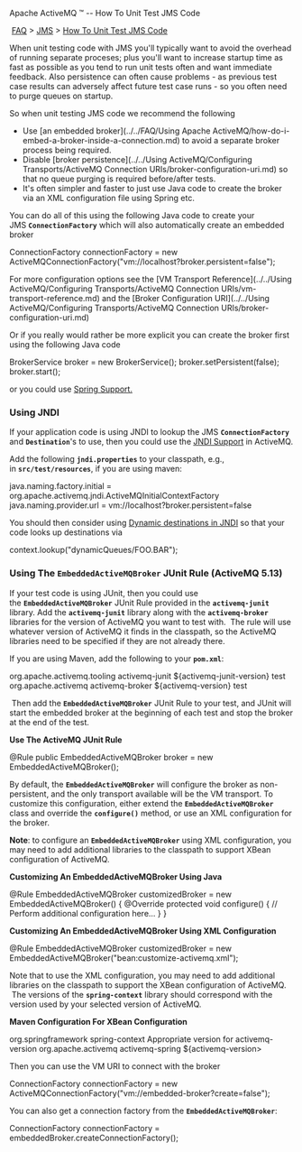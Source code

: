Apache ActiveMQ ™ -- How To Unit Test JMS Code 

 [FAQ](/FAQ/index.md) > [JMS](../../FAQ/jms.md) > [How To Unit Test JMS Code](../../FAQ/JMS/how-to-unit-test-jms-code.md)


When unit testing code with JMS you'll typically want to avoid the overhead of running separate proceses; plus you'll want to increase startup time as fast as possible as you tend to run unit tests often and want immediate feedback. Also persistence can often cause problems - as previous test case results can adversely affect future test case runs - so you often need to purge queues on startup.

So when unit testing JMS code we recommend the following

*   Use [an embedded broker](../../FAQ/Using Apache ActiveMQ/how-do-i-embed-a-broker-inside-a-connection.md) to avoid a separate broker process being required.
*   Disable [broker persistence](../../Using ActiveMQ/Configuring Transports/ActiveMQ Connection URIs/broker-configuration-uri.md) so that no queue purging is required before/after tests.
*   It's often simpler and faster to just use Java code to create the broker via an XML configuration file using Spring etc.

You can do all of this using the following Java code to create your JMS **`ConnectionFactory`** which will also automatically create an embedded broker

ConnectionFactory connectionFactory = new ActiveMQConnectionFactory("vm://localhost?broker.persistent=false");

For more configuration options see the [VM Transport Reference](../../Using ActiveMQ/Configuring Transports/ActiveMQ Connection URIs/vm-transport-reference.md) and the [Broker Configuration URI](../../Using ActiveMQ/Configuring Transports/ActiveMQ Connection URIs/broker-configuration-uri.md)

Or if you really would rather be more explicit you can create the broker first using the following Java code

BrokerService broker = new BrokerService();
broker.setPersistent(false);
broker.start();

or you could use [Spring Support.](Connectivity/Containers/spring-Community/support.md)

### Using JNDI

If your application code is using JNDI to lookup the JMS **`ConnectionFactory`** and **`Destination`**'s to use, then you could use the [JNDI Support](Connectivity/Containers/jndi-Community/support.md) in ActiveMQ.

Add the following **`jndi.properties`** to your classpath, e.g., in **`src/test/resources`**, if you are using maven:

java.naming.factory.initial = org.apache.activemq.jndi.ActiveMQInitialContextFactory
java.naming.provider.url = vm://localhost?broker.persistent=false

You should then consider using [Dynamic destinations in JNDI](Connectivity/Containers/jndi-Community/support.md) so that your code looks up destinations via

context.lookup("dynamicQueues/FOO.BAR");

### Using The `EmbeddedActiveMQBroker` JUnit Rule (ActiveMQ 5.13)

If your test code is using JUnit, then you could use the **`EmbeddedActiveMQBroker`** JUnit Rule provided in the **`activemq-junit`** library. Add the **`activemq-junit`** library along with the **`activemq-broker`** libraries for the version of ActiveMQ you want to test with.  The rule will use whatever version of ActiveMQ it finds in the classpath, so the ActiveMQ libraries need to be specified if they are not already there.

If you are using Maven, add the following to your **`pom.xml`**:

<dependency>
    <groupId>org.apache.activemq.tooling</groupId>
    <artifactId>activemq-junit</artifactId>
    <version>${activemq-junit-version}</version>
    <scope>test</scope>
</dependency> 

<dependency>
    <groupId>org.apache.activemq</groupId>
    <artifactId>activemq-broker</artifactId>
    <version>${activemq-version}</version>
    <scope>test</scope>
</dependency>

 Then add the **`EmbeddedActiveMQBroker`** JUnit Rule to your test, and JUnit will start the embedded broker at the beginning of each test and stop the broker at the end of the test.

**Use The ActiveMQ JUnit Rule**

@Rule
public EmbeddedActiveMQBroker broker = new EmbeddedActiveMQBroker();

By default, the **`EmbeddedActiveMQBroker`** will configure the broker as non-persistent, and the only transport available will be the VM transport. To customize this configuration, either extend the **`EmbeddedActiveMQBroker`** class and override the **`configure()`** method, or use an XML configuration for the broker.  

**Note**: to configure an **`EmbeddedActiveMQBroker`** using XML configuration, you may need to add additional libraries to the classpath to support XBean configuration of ActiveMQ.

**Customizing An EmbeddedActiveMQBroker Using Java**

@Rule
EmbeddedActiveMQBroker customizedBroker = new EmbeddedActiveMQBroker() {
    @Override
    protected void configure() {
        // Perform additional configuration here...
    }
}

  

**Customizing An EmbeddedActiveMQBroker Using XML Configuration**

@Rule
EmbeddedActiveMQBroker customizedBroker = new EmbeddedActiveMQBroker("bean:customize-activemq.xml");

Note that to use the XML configuration, you may need to add additional libraries on the classpath to support the XBean configuration of ActiveMQ.  The versions of the **`spring-context`** library should correspond with the version used by your selected version of ActiveMQ.

**Maven Configuration For XBean Configuration**

<dependency>
    <groupId>org.springframework</groupId>
    <artifactId>spring-context</artifactId>
    <version>Appropriate version for activemq-version</version>
</dependency>

<dependency>
    <groupId>org.apache.activemq</groupId>
    <artifactId>activemq-spring</artifactId>
    <version>${activemq-version></version>
</dependency>

Then you can use the VM URI to connect with the broker

ConnectionFactory connectionFactory = new ActiveMQConnectionFactory("vm://embedded-broker?create=false");

You can also get a connection factory from the **`EmbeddedActiveMQBroker`**:

ConnectionFactory connectionFactory = embeddedBroker.createConnectionFactory();

